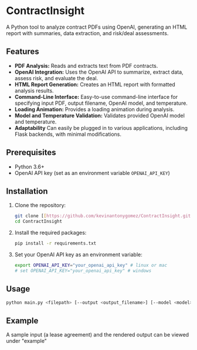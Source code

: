 # ContractInsight
A Python tool to analyze contract PDFs using OpenAI, generating an HTML report with summaries, data extraction, and risk/deal assessments.

## Features
-   **PDF Analysis:** Reads and extracts text from PDF contracts.
-   **OpenAI Integration:** Uses the OpenAI API to summarize, extract data, assess risk, and evaluate the deal.
-   **HTML Report Generation:** Creates an HTML report with formatted analysis results.
-   **Command-Line Interface:** Easy-to-use command-line interface for specifying input PDF, output filename, OpenAI model, and temperature.
-   **Loading Animation:** Provides a loading animation during analysis.
-   **Model and Temperature Validation:** Validates provided OpenAI model and temperature.
-   **Adaptability** Can easily be plugged in to various applications, including Flask backends, with minimal modifications.

## Prerequisites
-   Python 3.6+
-   OpenAI API key (set as an environment variable `OPENAI_API_KEY`)

## Installation

1.  Clone the repository:

    ```bash
    git clone [[https://github.com/kevinantonygomez/ContractInsight.git](https://github.com/kevinantonygomez/ContractInsight.git)]
    cd ContractInsight
    ```

2.  Install the required packages:

    ```bash
    pip install -r requirements.txt
    ```

3.  Set your OpenAI API key as an environment variable:

    ```bash
    export OPENAI_API_KEY="your_openai_api_key" # linux or mac
    # set OPENAI_API_KEY="your_openai_api_key" # windows
    ```

## Usage

```bash
python main.py <filepath> [--output <output_filename>] [--model <model>] [--temperature <temperature>]
```

## Example
A sample input (a lease agreement) and the rendered output can be viewed under "example"
